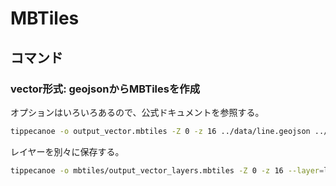 # MBTiles

## コマンド

### vector形式: geojsonからMBTilesを作成

オプションはいろいろあるので、公式ドキュメントを参照する。

```bash
tippecanoe -o output_vector.mbtiles -Z 0 -z 16 ../data/line.geojson ../data/polygon.geojson
```

レイヤーを別々に保存する。

```bash
tippecanoe -o mbtiles/output_vector_layers.mbtiles -Z 0 -z 16 --layer=line data/line.geojson --layer=polygon data/polygon.geojson
```
